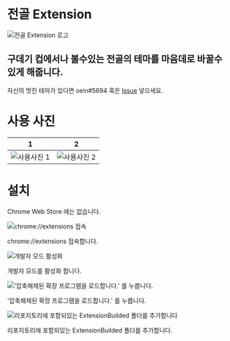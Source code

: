# 전골 Extension

![전골 Extension 로고](https://github.com/Oein/JungolThemeExtension/blob/main/ExtensionBuilded/images/128.png?raw=true)

## 구데기 컵에서나 볼수있는 전골의 테마를 마음데로 바꿀수 있게 해줍니다.

자신의 멋진 테마가 있다면 oein#5694 혹은 [Issue](https://github.com/Oein/JungolThemeExtension/issues/1) 넣으세요.

# 사용 사진

| 1                                                                                        | 2                                                                                        |
| ---------------------------------------------------------------------------------------- | ---------------------------------------------------------------------------------------- |
| ![사용사진 1](https://raw.githubusercontent.com/Oein/JungolThemeExtension/main/Img1.png) | ![사용사진 2](https://raw.githubusercontent.com/Oein/JungolThemeExtension/main/Img2.png) |

# 설치

Chrome Web Store 에는 없습니다.

![chrome://extensions 접속](https://raw.githubusercontent.com/Oein/JungolThemeExtension/main/Img3.png)

chrome://extensions 접속합니다.

![개발자 모드 활성화](https://raw.githubusercontent.com/Oein/JungolThemeExtension/main/Img4.png)

개발자 모드를 활성화 합니다.

!['압축해제된 확장 프로그램을 로드합니다.' 를 누릅니다.](https://raw.githubusercontent.com/Oein/JungolThemeExtension/main/Img5.png)

'압축해제된 확장 프로그램을 로드합니다.' 를 누릅니다.

![리포지토리에 포함되있는 ExtensionBuilded 폴더를 추가합니다](https://raw.githubusercontent.com/Oein/JungolThemeExtension/main/Img6.png)

리포지토리에 포함되있는 ExtensionBuilded 폴더를 추가합니다.
